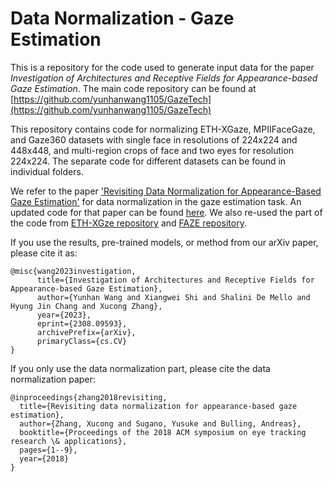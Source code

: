 # Data Normalization - Gaze Estimation
This is a repository for the code used to generate input data for the paper *Investigation of Architectures and Receptive Fields for Appearance-based Gaze Estimation*. The main code repository can be found at [https://github.com/yunhanwang1105/GazeTech](https://github.com/yunhanwang1105/GazeTech)

This repository contains code for normalizing ETH-XGaze, MPIIFaceGaze, and Gaze360 datasets with single face in resolutions of 224x224 and 448x448, and multi-region crops of face and two eyes for resolution 224x224.
The separate code for different datasets can be found in individual folders. 

We refer to the paper ['Revisiting Data Normalization for Appearance-Based Gaze Estimation'](https://www.perceptualui.org/publications/zhang18_etra.pdf) for data normalization in the gaze estimation task. An updated code for that paper can be found [here](https://github.com/xucong-zhang/data-preprocessing-gaze). We also re-used the part of the code from [ETH-XGze repository](https://github.com/xucong-zhang/ETH-XGaze) and [FAZE repository](https://github.com/NVlabs/few_shot_gaze).

If you use the results, pre-trained models, or method from our arXiv paper, please cite it as: 
```
@misc{wang2023investigation,
      title={Investigation of Architectures and Receptive Fields for Appearance-based Gaze Estimation}, 
      author={Yunhan Wang and Xiangwei Shi and Shalini De Mello and Hyung Jin Chang and Xucong Zhang},
      year={2023},
      eprint={2308.09593},
      archivePrefix={arXiv},
      primaryClass={cs.CV}
}
```

If you only use the data normalization part, please cite the data normalization paper:
```
@inproceedings{zhang2018revisiting,
  title={Revisiting data normalization for appearance-based gaze estimation},
  author={Zhang, Xucong and Sugano, Yusuke and Bulling, Andreas},
  booktitle={Proceedings of the 2018 ACM symposium on eye tracking research \& applications},
  pages={1--9},
  year={2018}
}
```
